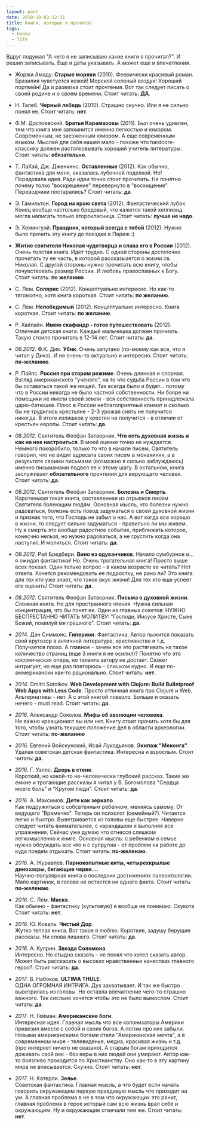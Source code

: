 ```yaml
---
layout: post
date: 2010-10-03 12:31
title: Книги, которые я прочитал
tags:
  - books
  - life
---
```


Вдруг подумал "А чего я не записываю какие книги я прочитал?".
И решил записывать. Еще и даты указывать. А может еще и впечатления.

+ Жоржи Амаду. **Старые моряки** (2010).
  Феерически красивый роман. Бразилия чувстуется кожей! Морской соленый воздух! Хороший портвейн!
  Да и развязка стоит прочтения. Вот так следует писать о своей родине и о своем времени.
  Стоит читать: **ДА**.

+ Н. Талеб. **Черный лебедь** (2010).
  Страшно скучно. Или я не сильно понял ее.
  Стоит читать: **нет**.

+ Ф.М. Достоевский. **Братья Карамазовы** (2011).
  Был очень удивлен, тем что книга мне запомнится именно легкостью и юмором. Современным,
  не заезженным юмором. А еще современным языком. Мыслей для себя нашел мало - похоже
  что hardcore-классику должен растолковывать хороший учитель литературы.
  Стоит читать: **обязательно**.

+ Т. ЛаХэй, Дж. Дженкинс. **Оставленные** (2012).
  Как обычно, фантастика для меня, оказалась лубочной поделкой. Но! Порадовала идея.
  Ради идеи точно стоит прочитать. Не понятно почему толко "воскрешение" перевернуто
  в "восхищение". Переводчики постарались?
  Стоит читать: **да**.

+ Э. Гамильтон. **Город на краю света** (2012).
  Фантастический лубок. Конец вообще настолько бредовый, что кажется такой хеппиэнд
  могла написать только второкласница.
  Стоит читать: **лучше не надо**.

+ Э. Хемингуэй. **Праздник, который всегда с тобой** (2012).
  Нужно было прочить эту книгу до поездки в Париж :)

+ **Житие святителя Николая чудотворца и слава его в России** (2012).
  Очень толстая книга. Идет трудно. С одной стороны достаточно прочитать ту ее часть, в которой
  рассказыается о жизни св. Николая. С другой стороны нужно прочитать всю книгу, чтобы почувствовать
  размер России. И любовь православных к Богу.
  Стоит читать: **по желанию**

+ С. Лем. **Солярис** (2012).
  Концептуально интересно. Но как-то тягомотно, хотя книга короткая.
  Стоит читать: **по желанию**.

+ С. Лем. **Непобедимый** (2012).
  Концептуально интересно. Книга короткая.
  Стоит читать: **по желанию**.

+ Р. Хайлайн. **Имею скафандр - готов путешествовать** (2012).
  Отличная детская книга. Каждый мальчишка должен прочиать.
  Такую стоило прочитать в 12-14 лет.
  Стоит читать: **да**.

+ *06.2012*. Ф.К. Дик. **Убик**.
  Очень запутано (по-моему как все, что я читал у Дика). И не очень-то актуально и интересно.
  Стоит читать: **по-желанию**.

+ Р. Пайпс. **Россия при старом режиме**.
  Очень длинная и спорная. Взгляд американского "ученого", на то что судьба России в том
  что бы оставаться такой же нищей. Так всегда было и будет... потому что в России никогда не было
  частной собственности. Ни бояре ни помещики не имели своей земли - вся собственность принадлежала
  царю-батюшке. Плюс в России неблагоприятный климат и сколько бы не трудились крестьяне -
  2-3 урожая снять не получится никогда. В итоге излишков у крестян не получится - в отличии от
  крестьян европы.
  Стоит читать: **да**.

+ *08.2012*. Святитель Феофан Затворник. **Что есть духовная жизнь и как на нее настроиться**.
  В моей оценке точно не нуждается. Немного покоробило, только то что в начале писем, Святитель говорил,
  что не видит адресата своих писем в монахинях, а в результате своими письмами (возможно я сильно заблуждаюсь)
  именно письмамами подвел ее к этому шагу. В остальном, книга заслуживает **обязательного** прочтения для
  верующего человек.
  Стоит читать: **да**.

+ *08.2012*. Святитель Феофан Затворник. **Болезнь и Смерть**.
  Коротенькая такая книга, составленная из отрывков писем Святителя болеющим людям. Основная мысль, что болезни
  нужно радоваться, болезнь есть повод задуматься о своей духовной жизни и признак того, что Господь не забыл о нас.
  А вот когда все хорошо в жизни, то следует сильно задуматься - правильно ли мы живем. Ну а смерть это вообще радостное
  событие, приближать которое, конесчно нельзя, но нужно радоваться, а не грустить когда она наступит. И молиться.
  Стоит читать: **да**.

+ *09.2012*. Рэй Бредбери. **Вино из одуванчиков**.
  Начало сумбурное и... я ожидал фантастики! Но. Очень трогательная книга! Просто выше всех похвал. Один только вопрос -
  в каком возрасте ее читать? Нет ответа. Хочется рекомендовать ее подростку, не рано ли? Это книга для тех кто уже знает,
  что такое вкус жизни! Для тех кто еще успеет его оценить!
  Стоит читать: **да**.

+ *08.2012*. Святитель Феофан Затворник. **Письма о духовной жизни**.
  Сложная книга. Не для пространного чтения. Нужна сильная концентрация, что бы понят ее. Один из главных советов:
  НУЖНО БЕСПРЕСТАННО ЧИТАТЬ МОЛИТВУ: "Господи, Иисусе Христе, Сыне Божий, помилуй мя грешного".
  Стоит читать: **да**.

+ *2014*. Дэн Симмонс. **Гиперион**.
  Фантастика. Автор пыжится показать свой кругозор в античной литературе, христианстве и т.д.
  Получается плохо. А главное - зачем все это растягивать на такое количество страниц (еще 3 книги я не осилил)?
  Понятно что это коссмическая опера, но таланта автору не достает. Сюжет интригует, но еще раз повторюсь - слишком нудно.
  И еще по-аммерикански как-то рационально.
  Стоит читать: **нет**.

+ *2014*. Dmitri Sotnikov. **Web Development with Clojure: Build Bulletproof Web Apps with Less Code**.
  Просто отличная книга про Clojure и Web. Альтернативы - нет. А с этой книгой повезло. Больше и сказать нечего - must read.
  Стоит читать: **да**.

+ *2016*. Александр Соколов. **Мифы об эволюции человека**.  
  Не важно креационист вы или нет. Книгу стоит прочить хотя бы для того, чтобы узнать текущее положение дел в области археологии.
  Стоит читать: **по-желанию**

+ *2016*. Евгений Войскунский, Исай Лукодьянов. **Экипаж "Меконга"**.  
  Удалая советская детская фантастика. Интересна и взрослым.
  Стоит читать: **да**.

+ *2016*. Г. Уэллс. **Дверь в стене**.  
  Короткий, но какой-то не-человечески глубокий рассказ. Такие же емкие и трогающие рассказы я читал у В. Богомолова "Сердца моего боль" и "Кругом люди".
  Стоит читать: **да**.

+ *2016*. А. Максимов. **Дети как зеркало**.  
  Как подружиться с собсвтенным ребенком, меняясь самому. От ведущего "Времечко". Теперь он психолог (семейный?). Читается легко и быстро. Выветривается из головы еще быстрее. Наверно следует читать внимательнее, с карандашом и выполняя все упражнения. Сейчас уже думаю что отнесся слишком легкомысленно к книге. Основная мысль: с ребенком в семье нужно обсуждать все что и с супругом - от проблем на работе до куда поедем отдыхать.
  Стоит читать: **по-желенаю**.

+ *2016*. А. Журавлев. **Парнокопытные киты, четырехкрылые динозавры, бегающие черви...**.  
  Научно-популярная книга о последних достижениях палеонтологии.  Мало картинок, в голове не остается ни одного факта.
  Стоит читать: **по-желенаю**.

+ *2016*. С. Лем. **Маска**.  
  Как обычно - фантастику (культовую) я вообще не понимаю. Скукота
  Стоит читать: **нет**.

+ *2016*. Ю. Коваль. **Чистый Дор**.  
  Жутко теплая книга. Вот такое я люблю. Короткие, задушу берущие рассказы. Ни слова лишнего.
  Стоит читать: **да**.

+ *2016*. А. Куприн. **Звезда Соломона**.  
  Интересно. Но стыдно сказать - не понял что хотел сказать автор. Может быть рассказать о высоких нравственных качествах главного героя?.
  Стоит читать: **да**.

+ *2017*. В. Набоков. **ULTIMA  THULE**.  
  ОДНА ОГРОМНАЯ ИНТРИГА. Дух захватывает. И так же быстро выветрилась из головы. Но оставла впечатление чего-то страшно важного. Так сисльно хочется чтобы это не было вымослом.
  Стоит читать: **да**.

+ *2017*. Н. Гейман. **Американские боги**.  
  Интересная идея. Главная мысль что все колонизаторы Америки привезил вместе с собой и своих богов. А потом про них забыли. Новыми американскими богами стали "Американская мечта", а в современном мире - телевиденье, медиа, красивая жизнь и т.д. (про интернет ничего не сказано). А старым богам приходится доживать свой век - без веры в них людей они умирают. Автор как-то боязливо проходится по Христианству. Оно как-то в эту картину мира не вписывается. Скучно.
  Стоит читать: **нет**.

+ *2017*. Н. Катерли. **Зелье**.  
  Советская фантастика. Главная мысль, а что будет если начать говорить окружающим первую правдивую мысль что приходит на ум. А главная проблема в не в том что окружающих это ранит, главная проблема в герое который сам всю жизнь врал себе и окружающим. Ну и окружающие отвечали тем же. 
  Стоит читать: **нет**.
